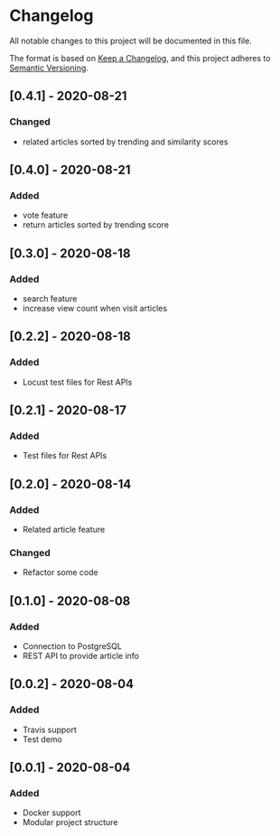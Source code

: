 # Changelog

All notable changes to this project will be documented in this file.

The format is based on [Keep a Changelog](https://keepachangelog.com/en/1.0.0/), and this project adheres to [Semantic Versioning](https://semver.org/spec/v2.0.0.html).

## [0.4.1] - 2020-08-21

### Changed

- related articles sorted by trending and similarity scores

## [0.4.0] - 2020-08-21

### Added

- vote feature
- return articles sorted by trending score

## [0.3.0] - 2020-08-18

### Added

- search feature
- increase view count when visit articles

## [0.2.2] - 2020-08-18

### Added

- Locust test files for Rest APIs

## [0.2.1] - 2020-08-17

### Added

- Test files for Rest APIs

## [0.2.0] - 2020-08-14

### Added

- Related article feature

### Changed

- Refactor some code

## [0.1.0] - 2020-08-08

### Added

- Connection to PostgreSQL
- REST API to provide article info


## [0.0.2] - 2020-08-04

### Added

- Travis support
- Test demo

## [0.0.1] - 2020-08-04

### Added

- Docker support
- Modular project structure
